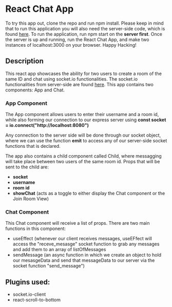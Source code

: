 # React Chat App
To try this app out, clone the repo and run npm install. Please keep in mind that to run this application you will also need the server-side code, which is found [here](https://github.com/NLaw5/express_server_React_Chat_App). To run the application, run npm start on the **server first**. Once the server is up and running, run the React Chat App, and make two instances of localhost:3000 on your browser. Happy Hacking!

## Description

This react app showcases the ability for two users to create a room of the same ID and chat using socket.io functionalities. The socket.io functionalities from server-side are found [here](https://github.com/NLaw5/express_server_React_Chat_App). This app contains two components: App and Chat. 

### App Component 
The App component allows users to enter their username and a room id, while also forming our connection to our express server using **const socket = io.connect("http://localhost:8080")**

Any connection to the server side will be done through our socket object, where we can use the function **emit** to access any of our server-side socket functions that is declared.

The app also contains a child component called Child, where messagging will take place between two users of the same room id. Props that will be sent to the child are: 
- **socket**
- **username**
- **room id**
- **showChat** (acts as a toggle to either display the Chat component or the Join Room View)

### Chat Component
This Chat component will receive a list of props. There are two main functions in this component:
- useEffect (whenever our client receives messages, useEFfect will access the "receve_mesasge" socket function to grab any messages and add them to an array of listOfMessages
- sendMessage (an async function in which we create an object to hold our mesasgeData and send that messageData to our server via the socket function "send_message")

## Plugins used:
- socket.io-client
- react-scroll-to-bottom

